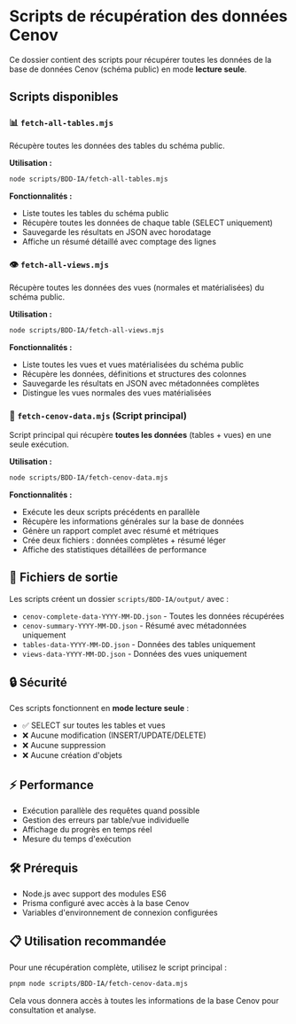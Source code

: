 # Scripts de récupération des données Cenov

Ce dossier contient des scripts pour récupérer toutes les données de la base de données Cenov (schéma public) en mode **lecture seule**.

## Scripts disponibles

### 📊 `fetch-all-tables.mjs`

Récupère toutes les données des tables du schéma public.

**Utilisation :**

```bash
node scripts/BDD-IA/fetch-all-tables.mjs
```

**Fonctionnalités :**

- Liste toutes les tables du schéma public
- Récupère toutes les données de chaque table (SELECT uniquement)
- Sauvegarde les résultats en JSON avec horodatage
- Affiche un résumé détaillé avec comptage des lignes

### 👁️ `fetch-all-views.mjs`

Récupère toutes les données des vues (normales et matérialisées) du schéma public.

**Utilisation :**

```bash
node scripts/BDD-IA/fetch-all-views.mjs
```

**Fonctionnalités :**

- Liste toutes les vues et vues matérialisées du schéma public
- Récupère les données, définitions et structures des colonnes
- Sauvegarde les résultats en JSON avec métadonnées complètes
- Distingue les vues normales des vues matérialisées

### 🚀 `fetch-cenov-data.mjs` (Script principal)

Script principal qui récupère **toutes les données** (tables + vues) en une seule exécution.

**Utilisation :**

```bash
node scripts/BDD-IA/fetch-cenov-data.mjs
```

**Fonctionnalités :**

- Exécute les deux scripts précédents en parallèle
- Récupère les informations générales sur la base de données
- Génère un rapport complet avec résumé et métriques
- Crée deux fichiers : données complètes + résumé léger
- Affiche des statistiques détaillées de performance

## 📁 Fichiers de sortie

Les scripts créent un dossier `scripts/BDD-IA/output/` avec :

- `cenov-complete-data-YYYY-MM-DD.json` - Toutes les données récupérées
- `cenov-summary-YYYY-MM-DD.json` - Résumé avec métadonnées uniquement
- `tables-data-YYYY-MM-DD.json` - Données des tables uniquement
- `views-data-YYYY-MM-DD.json` - Données des vues uniquement

## 🔒 Sécurité

Ces scripts fonctionnent en **mode lecture seule** :

- ✅ SELECT sur toutes les tables et vues
- ❌ Aucune modification (INSERT/UPDATE/DELETE)
- ❌ Aucune suppression
- ❌ Aucune création d'objets

## ⚡ Performance

- Exécution parallèle des requêtes quand possible
- Gestion des erreurs par table/vue individuelle
- Affichage du progrès en temps réel
- Mesure du temps d'exécution

## 🛠️ Prérequis

- Node.js avec support des modules ES6
- Prisma configuré avec accès à la base Cenov
- Variables d'environnement de connexion configurées

## 📋 Utilisation recommandée

Pour une récupération complète, utilisez le script principal :

```bash
pnpm node scripts/BDD-IA/fetch-cenov-data.mjs
```

Cela vous donnera accès à toutes les informations de la base Cenov pour consultation et analyse.

